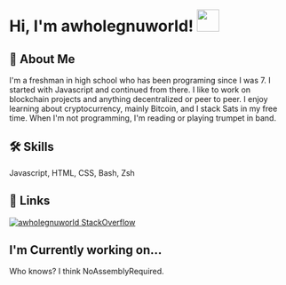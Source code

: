 
# Hi, I'm awholegnuworld! <img src="https://c.tenor.com/Wx9IEmZZXSoAAAAi/hi.gif" width="40px" height="40px"/>
## 🚀 About Me
I'm a freshman in high school who has been programing since I was 7. I started with Javascript and continued from there. I like to work on blockchain projects and anything decentralized or peer to peer. I enjoy learning about cryptocurrency, mainly Bitcoin, and I stack Sats in my free time. When I'm not programming, I'm reading or playing trumpet in band. 


## 🛠 Skills
Javascript, HTML, CSS, Bash, Zsh


## 🔗 Links
[![awholegnuworld StackOverflow](https://stackoverflow-badge.herokuapp.com/api/StackOverflowBadge/15586517)](https://stackoverflow.com/users/15586517/awholegnuworld)


## I'm Currently working on...
Who knows? I think NoAssemblyRequired.
